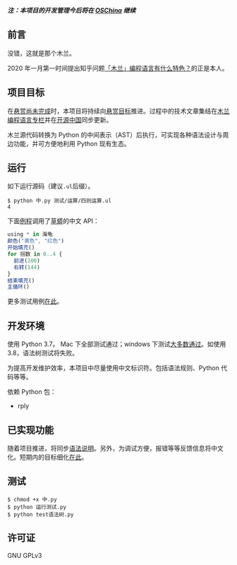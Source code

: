 **_注：本项目的开发管理今后将在 [OSChina](https://www.oschina.net/p/mulan-rework) 继续_**

## 前言
没错，这就是那个木兰。

2020 年一月第一时间提出知乎问题[「木兰」编程语言有什么特色？](https://www.zhihu.com/question/366509495/answer/977696328)的正是本人。

## 项目目标

在[悬赏尚未完成](https://github.com/MulanRevive/bounty)时，本项目将持续向[悬赏目标](https://github.com/MulanRevive/bounty/blob/master/%E5%A4%8D%E7%8E%B0%E6%96%87%E6%A1%A3/README.md)推进。过程中的技术文章集结在[木兰编程语言专栏](https://zhuanlan.zhihu.com/ulang)并在[开源中国](https://www.oschina.net/p/mulan-rework)同步更新。

木兰源代码转换为 Python 的中间表示（AST）后执行，可实现各种语法设计与周边功能，并可方便地利用 Python 现有生态。

## 运行

如下运行源码（建议`.ul`后缀）。

```
$ python 中.py 测试/运算/四则运算.ul
4
```

下面[例程](测试/手工测试/草蟒_海龟.ul)调用了[草蟒](https://www.oschina.net/p/grasspy)的中文 API：
```javascript
using * in 海龟
颜色("黄色", "红色")
开始填充()
for 拐数 in 0..4 {
  前进(200)
  右转(144)
}
结束填充()
主循环()
```

更多测试用例[在此](测试)。

## 开发环境

使用 Python 3.7。 Mac 下全部测试通过；windows 下测试[大多数通过](https://gitee.com/MulanRevive/mulan-rework/issues/I1U2HP)。如使用 3.8，语法树测试将失败。

为提高开发维护效率，本项目中尽量使用中文标识符。包括语法规则、Python 代码等等。

依赖 Python 包：
- rply

## 已实现功能

随着项目推进，将同步[语法说明](文档/语法说明.md)。另外，为调试方便，报错等等反馈信息将中文化。短期内的目标细化[在此](https://gitee.com/MulanRevive/mulan-rework/issues/I1SEU5)。

## 测试

```
$ chmod +x 中.py
$ python 运行测试.py
$ python test语法树.py
```

## 许可证

GNU GPLv3
